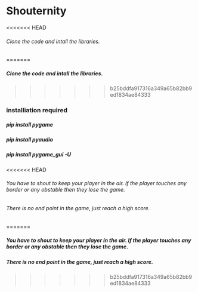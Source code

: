 # Shouternity

<<<<<<< HEAD
###### Clone the code and intall the libraries.
=======
##### Clone the code and intall the libraries.
>>>>>>> b25bddfa917316a349a65b82bb9ed1834ae84333

### installiation required

##### pip install pygame

##### pip install pyaudio

##### pip install pygame_gui -U

<<<<<<< HEAD
###### You have to shout to keep your player in the air. If the player touches any border or any obstable then they lose the game.

###### There is no end point in the game, just reach a high score.
=======
##### You have to shout to keep your player in the air. If the player touches any border or any obstable then they lose the game.

##### There is no end point in the game, just reach a high score.
>>>>>>> b25bddfa917316a349a65b82bb9ed1834ae84333
